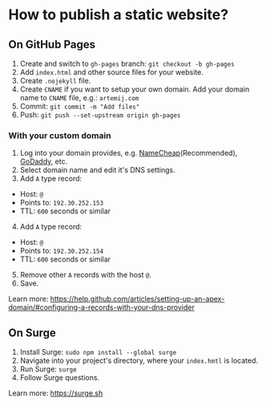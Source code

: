 # How to publish a static website?

## On GitHub Pages

1. Create and switch to `gh-pages` branch: `git checkout -b gh-pages`
2. Add `index.html` and other source files for your website.
3. Create `.nojekyll` file.
4. Create `CNAME` if you want to setup your own domain. Add your domain name to `CNAME` file, e.g.: `artemij.com`
5. Commit: `git commit -m "Add files"`
6. Push: `git push --set-upstream origin gh-pages`

### With your custom domain

1. Log into your domain provides, e.g. [NameCheap](https://www.namecheap.com/)(Recommended), [GoDaddy](http://godaddy.com), etc.
2. Select domain name and edit it's DNS settings.
3. Add `A` type record:
  + Host: `@`
  + Points to: `192.30.252.153`
  + TTL: `600` seconds or similar
4. Add `A` type record:
  + Host: `@`
  + Points to: `192.30.252.154`
  + TTL: `600` seconds or similar
5. Remove other `A` records with the host `@`.
5. Save.

Learn more: https://help.github.com/articles/setting-up-an-apex-domain/#configuring-a-records-with-your-dns-provider

## On Surge

1. Install Surge: `sudo npm install --global surge`
2. Navigate into your project's directory, where your `index.hmtl` is located.
3. Run Surge: `surge`
4. Follow Surge questions.

Learn more: https://surge.sh